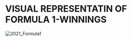 # VISUAL REPRESENTATIN OF FORMULA 1-WINNINGS



![2021_Formula1](https://user-images.githubusercontent.com/63057331/133889418-15b81b12-7411-45ab-ae41-7ceb8601f1be.png)

<a href="F1-WINNING/2021_Formula1.pdf" class="image fit"><img src="F1-WINNING/2021_Formula1.png" alt=""></a>
